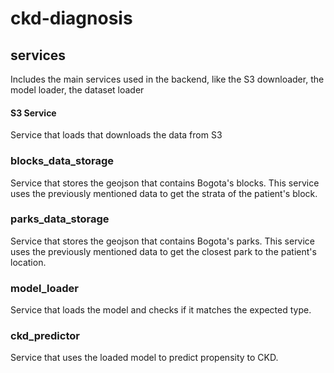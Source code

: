 # ckd-diagnosis #

## services ##
Includes the main services used in the backend, like the S3 downloader, the model loader, the dataset loader

#### S3 Service ####
Service that loads that downloads the data from S3

### blocks_data_storage ###
Service that stores the geojson that contains Bogota's blocks. This service uses the previously mentioned data to get the strata of the patient's block.

### parks_data_storage ###
Service that stores the geojson that contains Bogota's parks. This service uses the previously mentioned data to get the closest park to the patient's location.

### model_loader ###
Service that loads the model and checks if it matches the expected type. 

### ckd_predictor ###
Service that uses the loaded model to predict propensity to CKD.
